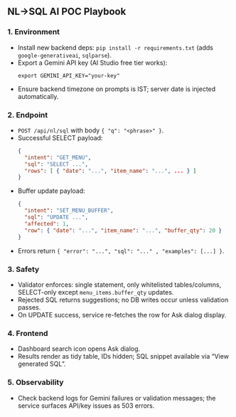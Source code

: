 ## NL→SQL AI POC Playbook

### 1. Environment
- Install new backend deps: `pip install -r requirements.txt` (adds `google-generativeai`, `sqlparse`).
- Export a Gemini API key (AI Studio free tier works):
  ```
  export GEMINI_API_KEY="your-key"
  ```
- Ensure backend timezone on prompts is IST; server date is injected automatically.

### 2. Endpoint
- `POST /api/nl/sql` with body `{ "q": "<phrase>" }`.
- Successful SELECT payload:
  ```json
  {
    "intent": "GET_MENU",
    "sql": "SELECT ...",
    "rows": [ { "date": "...", "item_name": "...", ... } ]
  }
  ```
- Buffer update payload:
  ```json
  {
    "intent": "SET_MENU_BUFFER",
    "sql": "UPDATE ...",
    "affected": 1,
    "row": { "date": "...", "item_name": "...", "buffer_qty": 20 }
  }
  ```
- Errors return `{ "error": "...", "sql": "..." , "examples": [...] }`.

### 3. Safety
- Validator enforces: single statement, only whitelisted tables/columns, SELECT-only except `menu_items.buffer_qty` updates.
- Rejected SQL returns suggestions; no DB writes occur unless validation passes.
- On UPDATE success, service re-fetches the row for Ask dialog display.

### 4. Frontend
- Dashboard search icon opens Ask dialog.
- Results render as tidy table, IDs hidden; SQL snippet available via “View generated SQL”.

### 5. Observability
- Check backend logs for Gemini failures or validation messages; the service surfaces API/key issues as 503 errors.
